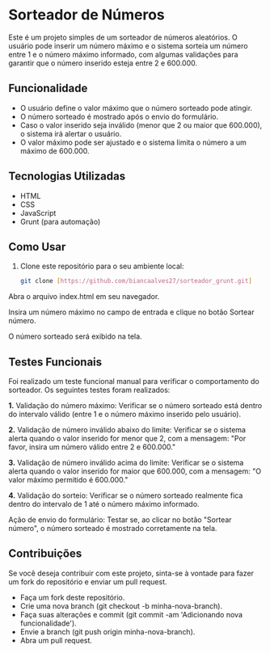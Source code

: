 # Sorteador de Números

Este é um projeto simples de um sorteador de números aleatórios. O usuário pode inserir um número máximo e o sistema sorteia um número entre 1 e o número máximo informado, com algumas validações para garantir que o número inserido esteja entre 2 e 600.000.

## Funcionalidade

- O usuário define o valor máximo que o número sorteado pode atingir.
- O número sorteado é mostrado após o envio do formulário.
- Caso o valor inserido seja inválido (menor que 2 ou maior que 600.000), o sistema irá alertar o usuário.
- O valor máximo pode ser ajustado e o sistema limita o número a um máximo de 600.000.

## Tecnologias Utilizadas

- HTML
- CSS
- JavaScript
- Grunt (para automação)

## Como Usar

1. Clone este repositório para o seu ambiente local:
   ```bash
   git clone [https://github.com/biancaalves27/sorteador_grunt.git]

Abra o arquivo index.html em seu navegador.

Insira um número máximo no campo de entrada e clique no botão Sortear número.

O número sorteado será exibido na tela.

## Testes Funcionais
Foi realizado um teste funcional manual para verificar o comportamento do sorteador. Os seguintes testes foram realizados:

**1.** Validação do número máximo:
Verificar se o número sorteado está dentro do intervalo válido (entre 1 e o número máximo inserido pelo usuário).

**2.** Validação de número inválido abaixo do limite:
Verificar se o sistema alerta quando o valor inserido for menor que 2, com a mensagem:
"Por favor, insira um número válido entre 2 e 600.000."

**3.** Validação de número inválido acima do limite:
Verificar se o sistema alerta quando o valor inserido for maior que 600.000, com a mensagem:
"O valor máximo permitido é 600.000."

**4.** Validação do sorteio:
Verificar se o número sorteado realmente fica dentro do intervalo de 1 até o número máximo informado.

Ação de envio do formulário:
Testar se, ao clicar no botão "Sortear número", o número sorteado é mostrado corretamente na tela.

## Contribuições
Se você deseja contribuir com este projeto, sinta-se à vontade para fazer um fork do repositório e enviar um pull request.

- Faça um fork deste repositório.
- Crie uma nova branch (git checkout -b minha-nova-branch).
- Faça suas alterações e commit (git commit -am 'Adicionando nova funcionalidade').
- Envie a branch (git push origin minha-nova-branch).
- Abra um pull request.
